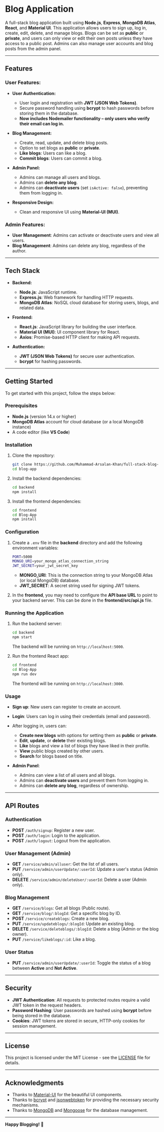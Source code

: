﻿# Blog Application

A full-stack blog application built using **Node.js**, **Express**, **MongoDB Atlas**, **React**, and **Material UI**. This application allows users to sign up, log in, create, edit, delete, and manage blogs. Blogs can be set as **public** or **private**, and users can only view or edit their own posts unless they have access to a public post. Admins can also manage user accounts and blog posts from the admin panel.

---

## Features

### User Features:
- **User Authentication:**
  - User login and registration with **JWT (JSON Web Tokens)**.
  - Secure password handling using **bcrypt** to hash passwords before storing them in the database.
  - **Now includes Nodemailer functionality – only users who verify their email can log in.**
  
- **Blog Management:**
  - Create, read, update, and delete blog posts.
  - Option to set blogs as **public** or **private**.
  - **Like blogs**: Users can like a blog.
  - **Commit blogs**: Users can commit a blog.

- **Admin Panel:**
  - Admins can manage all users and blogs.
  - Admins can **delete any blog**.
  - Admins can **deactivate users** (set `isActive: false`), preventing them from logging in.



- **Responsive Design:**
  - Clean and responsive UI using **Material-UI (MUI)**.

### Admin Features:
- **User Management**: Admins can activate or deactivate users and view all users.
- **Blog Management**: Admins can delete any blog, regardless of the author.
  
---

## Tech Stack

- **Backend:**
  - **Node.js**: JavaScript runtime.
  - **Express.js**: Web framework for handling HTTP requests.
  - **MongoDB Atlas**: NoSQL cloud database for storing users, blogs, and related data.
  
- **Frontend:**
  - **React.js**: JavaScript library for building the user interface.
  - **Material UI (MUI)**: UI component library for React.
  - **Axios**: Promise-based HTTP client for making API requests.

- **Authentication:** 
  - **JWT (JSON Web Tokens)** for secure user authentication.
  - **bcrypt** for hashing passwords.

---

## Getting Started

To get started with this project, follow the steps below:

### Prerequisites

- **Node.js** (version 14.x or higher)
- **MongoDB Atlas** account for cloud database (or a local MongoDB instance)
- A code editor (like **VS Code**)

### Installation

1. Clone the repository:

    ```bash
    git clone https://github.com/Muhammad-Arsalan-Khan/full-stack-blog-.git
    cd blog-app
    ```

2. Install the backend dependencies:

    ```bash
    cd backend
    npm install
    ```

3. Install the frontend dependencies:

    ```bash
    cd frontend
    cd Blog-App
    npm install
    ```

### Configuration

1. Create a `.env` file in the **backend** directory and add the following environment variables:

    ```bash
    PORT=5000
    MONGO_URI=your_mongo_atlas_connection_string
    JWT_SECRET=your_jwt_secret_key
    ```

    - **MONGO_URI**: This is the connection string to your MongoDB Atlas (or local MongoDB) database.
    - **JWT_SECRET**: A secret string used for signing JWT tokens.

2. In the **frontend**, you may need to configure the **API base URL** to point to your backend server. This can be done in the **frontend/src/api.js** file.

### Running the Application

1. Run the backend server:

    ```bash
    cd backend
    npm start
    ```

    The backend will be running on `http://localhost:5000`.

2. Run the frontend React app:

    ```bash
    cd frontend
    cd Blog-App
    npm run dev
    ```

    The frontend will be running on `http://localhost:3000`.

### Usage

- **Sign up**: New users can register to create an account.
- **Login**: Users can log in using their credentials (email and password).
- After logging in, users can:
  - **Create new blogs** with options for setting them as **public** or **private**.
  - **Edit**, **update**, or **delete** their existing blogs.
  - **Like** blogs and view a list of blogs they have liked in their profile.
  - **View** public blogs created by other users.
  - **Search** for blogs based on title.
  
- **Admin Panel**:
  - Admins can view a list of all users and all blogs.
  - Admins can **deactivate users** and prevent them from logging in.
  - Admins can **delete any blog**, regardless of ownership.

---

## API Routes

### Authentication

- **POST** `/auth/signup`: Register a new user.
- **POST** `/auth/login`: Login to the application.
- **POST** `/auth/logout`: Logout from the application.

### User Management (Admin)

- **GET** `/service/admin/alluser`: Get the list of all users.
- **PUT** `/service/admin/userUpdate/:userId`: Update a user's status (Admin only).
- **DELETE** `/service/admin/deleteUser/:userId`: Delete a user (Admin only).

### Blog Management

- **GET** `/service/blogs`: Get all blogs (Public route).
- **GET** `/service/blog/:blogId`: Get a specific blog by ID.
- **POST** `/service/createblogs`: Create a new blog.
- **PUT** `/service/updateblogs/:blogId`: Update an existing blog.
- **DELETE** `/service/deleteblogs/:blogId`: Delete a blog (Admin or the blog owner).
- **PUT** `/service/likeblogs/:id`: Like a blog.

### User Status

- **PUT** `/service/admin/userUpdate/:userId`: Toggle the status of a blog between **Active** and **Not Active**.

---

## Security

- **JWT Authentication**: All requests to protected routes require a valid JWT token in the request headers.
- **Password Hashing**: User passwords are hashed using **bcrypt** before being stored in the database.
- **Cookies**: JWT tokens are stored in secure, HTTP-only cookies for session management.

---

## License

This project is licensed under the MIT License - see the [LICENSE](LICENSE) file for details.

---

## Acknowledgments

- Thanks to [Material-UI](https://mui.com/) for the beautiful UI components.
- Thanks to [bcrypt](https://www.npmjs.com/package/bcrypt) and [jsonwebtoken](https://www.npmjs.com/package/jsonwebtoken) for providing the necessary security mechanisms.
- Thanks to [MongoDB](https://www.mongodb.com/) and [Mongoose](https://mongoosejs.com/) for the database management.

---

**Happy Blogging!** 🎉
